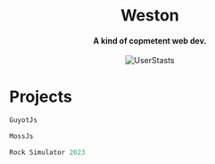 <h1 align="center">Weston</h1>
<h4 align="center">A kind of copmetent web dev.</h4>
<p align="center"><img align="center" src="https://metrics.lecoq.io/classicmc-studios" alt="UserStasts"/></p>
<h1>Projects</h1>

```js
GuyotJs
```

```js
MossJs
````

```js
Rock Simulator 2023 
```
